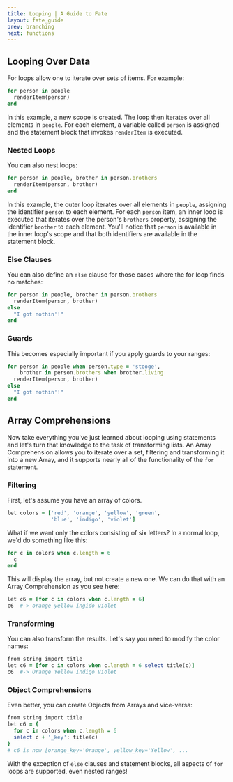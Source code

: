 ```yaml
---
title: Looping | A Guide to Fate
layout: fate_guide
prev: branching
next: functions
---
```

## Looping Over Data
For loops allow one to iterate over sets of items.  For example:

```ruby
for person in people
  renderItem(person)
end
```

In this example, a new scope is created.  The loop then iterates over all elements in `people`.  For each element, a variable called `person` is assigned and the statement block that invokes `renderItem` is executed.

### Nested Loops
You can also nest loops:

```ruby
for person in people, brother in person.brothers
  renderItem(person, brother)
end
```

In this example, the outer loop iterates over all elements in `people`, assigning the identifier `person` to each element.  For each `person` item, an inner loop is executed that iterates over the person's `brothers` property, assigning the identifier `brother` to each element.  You'll notice that `person` is available in the inner loop's scope and that both identifiers are available in the statement block.

### Else Clauses
You can also define an `else` clause for those cases where the for loop finds no matches:

```ruby
for person in people, brother in person.brothers
  renderItem(person, brother)
else
  "I got nothin'!"
end
```

### Guards
This becomes especially important if you apply guards to your ranges:

```ruby
for person in people when person.type = 'stooge',
    brother in person.brothers when brother.living
  renderItem(person, brother)
else
  "I got nothin'!"
end
```

## Array Comprehensions
Now take everything you've just learned about looping using statements and let's turn that knowledge to the task of transforming lists.  An Array Comprehension allows you to iterate over a set, filtering and transforming it into a new Array, and it supports nearly all of the functionality of the `for` statement.

### Filtering
First, let's assume you have an array of colors.

```ruby
let colors = ['red', 'orange', 'yellow', 'green', 
              'blue', 'indigo', 'violet']
```

What if we want only the colors consisting of six letters?  In a normal loop, we'd do something like this:

```ruby
for c in colors when c.length = 6
  c
end
```

This will display the array, but not create a new one.  We can do that with an Array Comprehension as you see here:

```ruby
let c6 = [for c in colors when c.length = 6]
c6  #-> orange yellow ingido violet
```

### Transforming
You can also transform the results.  Let's say you need to modify the color names:

```ruby
from string import title
let c6 = [for c in colors when c.length = 6 select title(c)]
c6  #-> Orange Yellow Indigo Violet
```

### Object Comprehensions
Even better, you can create Objects from Arrays and vice-versa:

```ruby
from string import title
let c6 = {
  for c in colors when c.length = 6
  select c + '_key': title(c)
}
# c6 is now [orange_key='Orange', yellow_key='Yellow', ...
```

With the exception of `else` clauses and statement blocks, all aspects of `for` loops are supported, even nested ranges!
